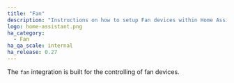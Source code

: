 ```yaml
---
title: "Fan"
description: "Instructions on how to setup Fan devices within Home Assistant."
logo: home-assistant.png
ha_category:
  - Fan
ha_qa_scale: internal
ha_release: 0.27
---
```


The `fan` integration is built for the controlling of fan devices.
